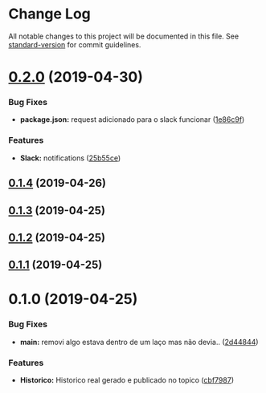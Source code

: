 # Change Log

All notable changes to this project will be documented in this file. See [standard-version](https://github.com/conventional-changelog/standard-version) for commit guidelines.

# [0.2.0](https://gitlab.es.gov.br/espm/Transcol-Online/Realtime/gera-historico-real/compare/v0.1.4...v0.2.0) (2019-04-30)


### Bug Fixes

* **package.json:** request adicionado para o slack funcionar ([1e86c9f](https://gitlab.es.gov.br/espm/Transcol-Online/Realtime/gera-historico-real/commit/1e86c9f))


### Features

* **Slack:** notifications ([25b55ce](https://gitlab.es.gov.br/espm/Transcol-Online/Realtime/gera-historico-real/commit/25b55ce))



## [0.1.4](https://gitlab.es.gov.br/espm/Transcol-Online/Realtime/gera-historico-real/compare/v0.1.3...v0.1.4) (2019-04-26)



## [0.1.3](https://gitlab.es.gov.br/espm/Transcol-Online/Realtime/gera-historico-real/compare/v0.1.2...v0.1.3) (2019-04-25)



## [0.1.2](https://gitlab.es.gov.br/espm/Transcol-Online/Realtime/gera-historico-real/compare/v0.1.1...v0.1.2) (2019-04-25)



## [0.1.1](https://gitlab.es.gov.br/espm/Transcol-Online/Realtime/gera-historico-real/compare/v0.1.0...v0.1.1) (2019-04-25)



# 0.1.0 (2019-04-25)


### Bug Fixes

* **main:** removi algo estava dentro de um laço mas não devia.. ([2d44844](https://gitlab.es.gov.br/espm/Transcol-Online/Realtime/gera-historico-real/commit/2d44844))


### Features

* **Historico:** Historico real gerado e publicado no topico ([cbf7987](https://gitlab.es.gov.br/espm/Transcol-Online/Realtime/gera-historico-real/commit/cbf7987))
